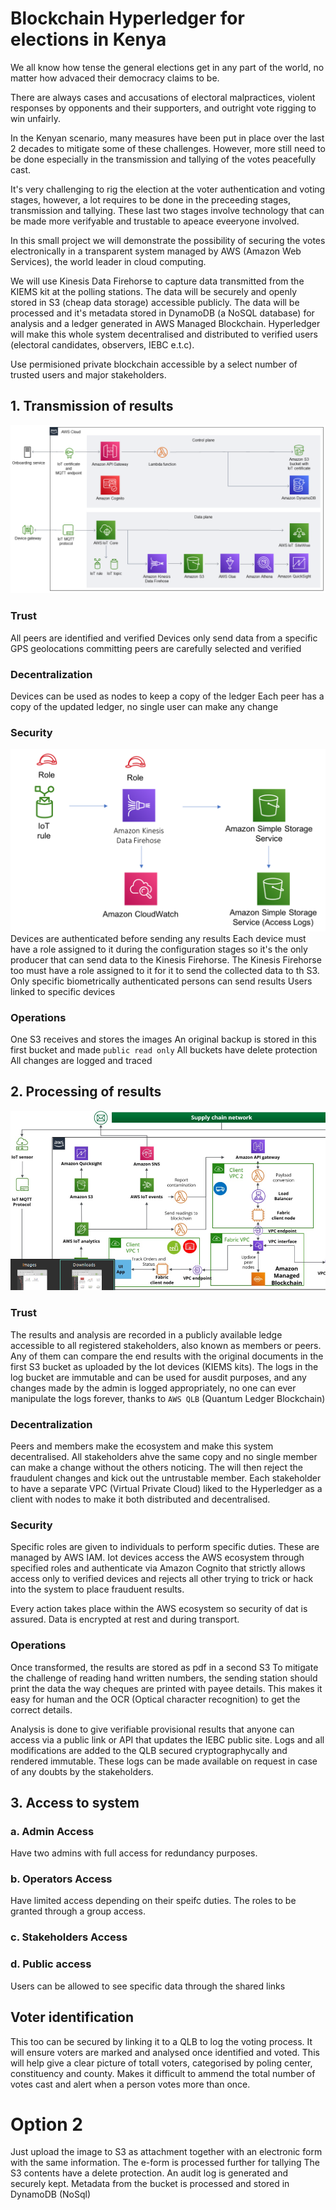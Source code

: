 # Blockchain Hyperledger for elections in Kenya

We all know how tense the general elections get in any part of the world, no matter how advaced their democracy claims to be.

There are always cases and accusations of electoral malpractices, violent responses by opponents and their supporters, and outright vote rigging to win unfairly.

In the Kenyan scenario, many measures have been put in place over the last 2 decades to mitigate some of these challenges. However, more still need to be done especially in the transmission and tallying of the votes peacefully cast.

It's very challenging to rig the election at the voter authentication and voting stages, however, a lot requires to be done in the preceeding stages, transmission and tallying. These last two stages involve technology that can be made more verifyable and trustable to apeace eveeryone involved.

In this small project we will demonstrate the possibility of securing the votes electronically in a transparent system managed by AWS (Amazon Web Services), the world leader in cloud computing.

We will use Kinesis Data Firehorse to capture data transmitted from the KIEMS kit at the polling stations. The data will be securely and openly stored in S3 (cheap data storage) accessible publicly. The data will be processed and it's metadata stored in DynamoDB (a NoSQL database) for analysis and a ledger generated in AWS Managed Blockchain. Hyperledger will make this whole system decentralised and distributed to verified users (electoral candidates, observers, IEBC e.t.c).

Use permisioned private blockchain accessible by a select number of trusted users and major stakeholders.

## 1. Transmission of results
![Transmission](./Images/iot%20main%20plan.png)
### Trust
All peers are identified and verified
Devices only send data from a specific GPS geolocations
committing peers are carefully selected and verified

### Decentralization
Devices can be used as nodes to keep a copy of the ledger
Each peer has a copy of the updated ledger, no single user can make any change


### Security
![authentication](./Images/elections%20iot.png)
Devices are authenticated before sending any results
Each device must have a role assigned to it during the configuration stages so it's the only producer that can send data to the Kinesis Firehorse.
The Kinesis Firehorse too must have a role assigned to it for it to send the collected data to th S3.
Only specific biometrically authenticated persons can send results
Users linked to specific devices

### Operations
One S3 receives and stores the images
An original backup is stored in this first bucket and made ``public read only``
All buckets have delete protection
All changes are logged and traced

## 2. Processing of results
![managed blockchain](./Images/managed%20blockchain.png)
### Trust
The results and analysis are recorded in a publicly available ledge accessible to all registered stakeholders, also known as members or peers. Any of them can compare the end results with the original documents in the first S3 bucket as uploaded by the Iot devices (KIEMS kits).
The logs in the log bucket are immutable and can be used for ausdit purposes, and any changes made by the admin is logged appropriately, no one can ever manipulate the logs forever, thanks to ``AWS QLB`` (Quantum Ledger Blockchain)
### Decentralization
Peers and members make the ecosystem and make this system decentralised. All stakeholders ahve the same copy and no single member can make a change without the others noticing. The will then reject the fraudulent changes and kick out the untrustable member.
Each stakeholder to have a separate VPC (Virtual Private Cloud) liked to the Hyperledger as a client with nodes to make it both distributed and decentralised.
### Security
Specific roles are given to individuals to perform specific duties.
These are managed by AWS IAM.
Iot devices access the AWS ecosystem through specified roles and authenticate via Amazon Cognito that strictly allows access only to verified devices and rejects all other trying to trick or hack into the system to place frauduent results.

Every action takes place within the AWS ecosystem so security of dat is assured. Data is encrypted at rest and during transport.
### Operations

Once transformed, the results are stored as pdf in a second S3
To mitigate the challenge of reading hand written numbers, the sending station should print the data the way cheques are printed with payee details.
This makes it easy for human and the OCR (Optical character recognition) to get the correct details.

Analysis is done to give verifiable provisional results that anyone can access via a public link or API that updates the IEBC public site.
Logs and all modifications are added to the QLB secured cryptographycally and rendered immutable. These logs can be made available on request in case of any doubts by the stakeholders.


## 3. Access to system
### a. Admin Access
Have two admins with full access for redundancy purposes.
### b. Operators Access
Have limited access depending on their speifc duties. 
The roles to be granted through a group access.


### c. Stakeholders Access
### d. Public access
Users can be allowed to see specific data through the shared links



## Voter identification

This too can be secured by linking it to a QLB to log the voting process.
It will ensure voters are marked and analysed once identified and voted. This will help give a clear picture of totall voters, categorised by poling center, constituency and county. Makes it difficult to ammend the total number of votes cast and alert when a person votes more than once.
# Option 2
Just upload the image to S3 as attachment together with an electronic form with the same information.
The e-form is processed further for tallying
The S3 contents have a delete protection.
An audit log is generated and securely kept.
Metadata from the bucket is processed and stored in DynamoDB (NoSql)